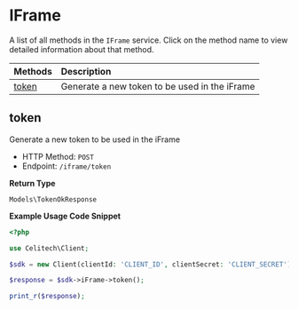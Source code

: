 # IFrame

A list of all methods in the `IFrame` service. Click on the method name to view detailed information about that method.

| Methods | Description |
| :------ | :---------- |
|[token](#token)| Generate a new token to be used in the iFrame |

## token

Generate a new token to be used in the iFrame


- HTTP Method: `POST`
- Endpoint: `/iframe/token`


**Return Type**

`Models\TokenOkResponse`

**Example Usage Code Snippet**
```php
<?php

use Celitech\Client;

$sdk = new Client(clientId: 'CLIENT_ID', clientSecret: 'CLIENT_SECRET');

$response = $sdk->iFrame->token();

print_r($response);
```




<!-- This file was generated by liblab | https://liblab.com/ -->